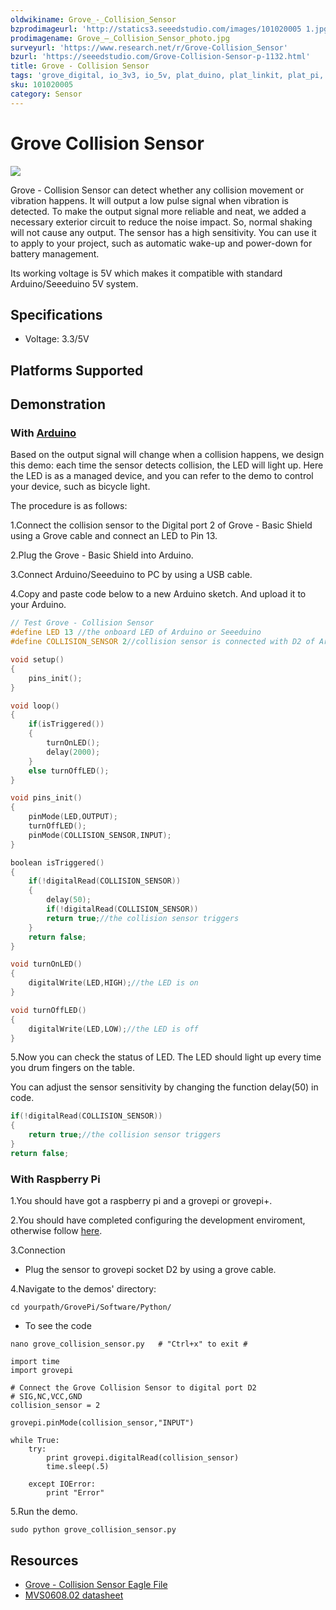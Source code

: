 ```yaml
---
oldwikiname: Grove_-_Collision_Sensor
bzprodimageurl: 'http://statics3.seeedstudio.com/images/101020005 1.jpg'
prodimagename: Grove_–_Collision_Sensor_photo.jpg
surveyurl: 'https://www.research.net/r/Grove-Collision_Sensor'
bzurl: 'https://seeedstudio.com/Grove-Collision-Sensor-p-1132.html'
title: Grove - Collision Sensor
tags: 'grove_digital, io_3v3, io_5v, plat_duino, plat_linkit, plat_pi, plat_bbg'
sku: 101020005
category: Sensor
---
```


# Grove Collision Sensor

![](https://raw.githubusercontent.com/SeeedDocument/Grove-Collision_Sensor/master/img/Grove_–_Collision_Sensor_photo.jpg)

Grove - Collision Sensor can detect whether any collision movement or vibration happens. It will output a low pulse signal when vibration is detected. To make the output signal more reliable and neat, we added a necessary exterior circuit to reduce the noise impact. So, normal shaking will not cause any output. The sensor has a high sensitivity. You can use it to apply to your project, such as automatic wake-up and power-down for battery management.

Its working voltage is 5V which makes it compatible with standard Arduino/Seeeduino 5V system.

## Specifications

* Voltage: 3.3/5V

## Platforms Supported

## Demonstration

### With [Arduino](/Arduino)

Based on the output signal will change when a collision happens, we design this demo: each time the sensor detects collision, the LED will light up. Here the LED is as a managed device, and you can refer to the demo to control your device, such as bicycle light.

The procedure is as follows:

1.Connect the collision sensor to the Digital port 2 of Grove - Basic Shield using a Grove cable and connect an LED to Pin 13.

2.Plug the Grove - Basic Shield into Arduino.

3.Connect Arduino/Seeeduino to PC by using a USB cable.

4.Copy and paste code below to a new Arduino sketch. And upload it to your Arduino.

```c
// Test Grove - Collision Sensor
#define LED 13 //the onboard LED of Arduino or Seeeduino
#define COLLISION_SENSOR 2//collision sensor is connected with D2 of Arduino

void setup()
{
    pins_init();
}

void loop()
{
    if(isTriggered())
    {
        turnOnLED();
        delay(2000);
    }
    else turnOffLED();
}

void pins_init()
{
    pinMode(LED,OUTPUT);
    turnOffLED();
    pinMode(COLLISION_SENSOR,INPUT);
}

boolean isTriggered()
{
    if(!digitalRead(COLLISION_SENSOR))
    {
        delay(50);
        if(!digitalRead(COLLISION_SENSOR))
        return true;//the collision sensor triggers
    }
    return false;
}

void turnOnLED()
{
    digitalWrite(LED,HIGH);//the LED is on
}

void turnOffLED()
{
    digitalWrite(LED,LOW);//the LED is off
}
```

5.Now you can check the status of LED. The LED should light up every time you drum fingers on the table.

You can adjust the sensor sensitivity by changing the function delay\(50\) in code.

```c
if(!digitalRead(COLLISION_SENSOR))
{
    return true;//the collision sensor triggers
}
return false;
```

### With Raspberry Pi

1.You should have got a raspberry pi and a grovepi or grovepi+.

2.You should have completed configuring the development enviroment, otherwise follow [here](/GrovePiPlus).

3.Connection

* Plug the sensor to grovepi socket D2 by using a grove cable.

4.Navigate to the demos' directory:

```text
cd yourpath/GrovePi/Software/Python/
```

* To see the code

```text
nano grove_collision_sensor.py   # "Ctrl+x" to exit #
```

```text
import time
import grovepi

# Connect the Grove Collision Sensor to digital port D2
# SIG,NC,VCC,GND
collision_sensor = 2

grovepi.pinMode(collision_sensor,"INPUT")

while True:
    try:
        print grovepi.digitalRead(collision_sensor)
        time.sleep(.5)

    except IOError:
        print "Error"
```

5.Run the demo.

```text
sudo python grove_collision_sensor.py
```

## Resources

* [Grove - Collision Sensor Eagle File](https://raw.githubusercontent.com/SeeedDocument/Grove-Collision_Sensor/master/res/Grove-Collision_Sensor_eagle_file.zip)
* [MVS0608.02 datasheet](https://raw.githubusercontent.com/SeeedDocument/Grove-Collision_Sensor/master/res/DataSheet-MVS0608_02-v2_1.pdf)

